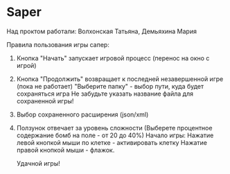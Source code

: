# Saper
Над проктом работали: Волхонская Татьяна, Демьяхина Мария

Правила пользования игры сапер:
1. Кнопка "Начать" запускает игровой процесс (перенос на окно с игрой)
2. Кнопка "Продолжить" возвращает к последней незавершенной игре (пока не работает)
   "Выберите папку" - выбор пути, куда будет сохраняться игра
   Не забудьте указать название файла для сохраненной игры!
3. Выбор сохраненного расширения (json/xml)
4. Ползунок отвечает за уровень сложности (Выберете процентное содержание бомб на поле - от 20 до 40%)
   Начало игры:
   Нажатие левой кнопкой мыши по клетке - активировать клетку
   Нажатие правой кнопкой мыши - флажок.

   Удачной игры!
